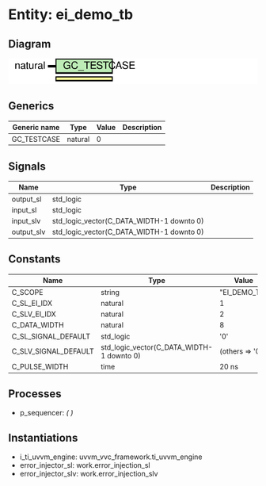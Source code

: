 # Entity: ei_demo_tb
## Diagram
![Diagram](ei_demo_tb.svg "Diagram")
## Generics
| Generic name | Type    | Value | Description |
| ------------ | ------- | ----- | ----------- |
| GC_TESTCASE  | natural | 0     |             |
## Signals
| Name       | Type                                      | Description |
| ---------- | ----------------------------------------- | ----------- |
| output_sl  | std_logic                                 |             |
| input_sl   | std_logic                                 |             |
| input_slv  | std_logic_vector(C_DATA_WIDTH-1 downto 0) |             |
| output_slv | std_logic_vector(C_DATA_WIDTH-1 downto 0) |             |
## Constants
| Name                 | Type                                      | Value            | Description |
| -------------------- | ----------------------------------------- | ---------------- | ----------- |
| C_SCOPE              | string                                    |  "EI_DEMO_TB"    |             |
| C_SL_EI_IDX          | natural                                   |  1               |             |
| C_SLV_EI_IDX         | natural                                   |  2               |             |
| C_DATA_WIDTH         | natural                                   |  8               |             |
| C_SL_SIGNAL_DEFAULT  | std_logic                                 |  '0'             |             |
| C_SLV_SIGNAL_DEFAULT | std_logic_vector(C_DATA_WIDTH-1 downto 0) |  (others => '0') |             |
| C_PULSE_WIDTH        | time                                      |  20 ns           |             |
## Processes
- p_sequencer: _(  )_

## Instantiations
- i_ti_uvvm_engine: uvvm_vvc_framework.ti_uvvm_engine
- error_injector_sl: work.error_injection_sl
- error_injector_slv: work.error_injection_slv
